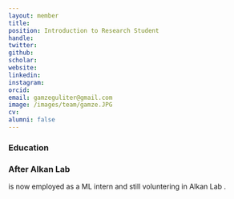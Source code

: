 ```yaml
---
layout: member
title: 
position: Introduction to Research Student
handle: 
twitter:
github: 
scholar: 
website: 
linkedin: 
instagram:
orcid: 
email: gamzeguliter@gmail.com
image: /images/team/gamze.JPG
cv: 
alumni: false
---
```


### Education

### After Alkan Lab
 is now employed as a ML intern and still voluntering in Alkan Lab . 
